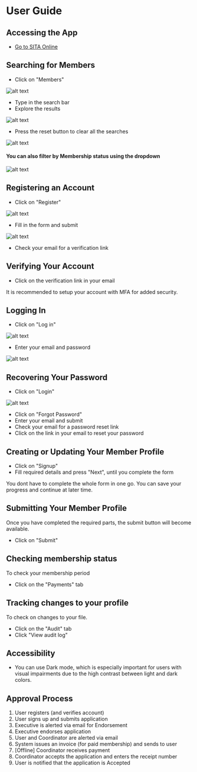 # User Guide

## Accessing the App

- [Go to SITA Online](https://register.sita.ws)

## Searching for Members

- Click on "Members"

![alt text](/docs/img/members.png)

- Type in the search bar
- Explore the results

![alt text](/docs/img/search-results.png)

- Press the reset button to clear all the searches

![alt text](/docs/img/reset.png)

#### You can also filter by Membership status using the dropdown
![alt text](/docs/img/filter-search.png)


## Registering an Account

- Click on "Register"

![alt text](/docs/img/register.png)

- Fill in the form and submit

![alt text](/docs/img/reg-form.png)
- Check your email for a verification link

## Verifying Your Account

- Click on the verification link in your email

It is recommended to setup your account with MFA for added security.

## Logging In

- Click on "Log in"

![alt text](/docs/img/login.png)
- Enter your email and password

![alt text](/docs/img/login-form.png)

## Recovering Your Password

- Click on "Login"

![alt text](/docs/img/login.png)
- Click on "Forgot Password"
- Enter your email and submit
- Check your email for a password reset link
- Click on the link in your email to reset your password

## Creating or Updating Your Member Profile

- Click on "Signup"
- Fill required details and press "Next", until you complete the form

You dont have to complete the whole form in one go. You can save your progress
and continue at later time.

## Submitting Your Member Profile

Once you have completed the required parts, the submit button will become available.

- Click on "Submit"

## Checking membership status

To check your membership period

- Click on the "Payments" tab

## Tracking changes to your profile

To check on changes to your file.

- Click on the "Audit" tab
- Click "View audit log"

## Accessibility

- You can use Dark mode, which is especially important for users with visual impairments due to the high contrast between light and dark colors.

## Approval Process

1. User registers (and verifies account)
2. User signs up and submits application
3. Executive is alerted via email for Endorsement
4. Executive endorses application
5. User and Coordinator are alerted via email
6. System issues an invoice (for paid membership) and sends to user
7. [Offline] Coordinator receives payment
8. Coordinator accepts the application and enters the receipt number
9. User is notified that the application is Accepted
